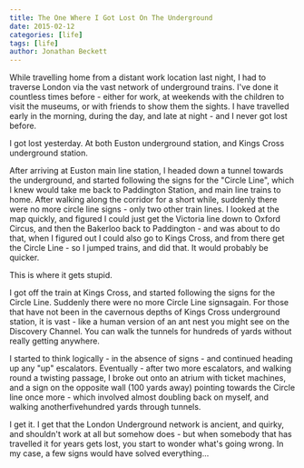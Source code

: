 ```yaml
---
title: The One Where I Got Lost On The Underground
date: 2015-02-12
categories: [life]
tags: [life]
author: Jonathan Beckett
---
```


While travelling home from a distant work location last night, I had to traverse London via the vast network of underground trains. I've done it countless times before - either for work, at weekends with the children to visit the museums, or with friends to show them the sights. I have travelled early in the morning, during the day, and late at night - and I never got lost before.

I got lost yesterday. At both Euston underground station, and Kings Cross underground station.

After arriving at Euston main line station, I headed down a tunnel towards the underground, and started following the signs for the "Circle Line", which I knew would take me back to Paddington Station, and main line trains to home. After walking along the corridor for a short while, suddenly there were no more circle line signs - only two other train lines. I looked at the map quickly, and figured I could just get the Victoria line down to Oxford Circus, and then the Bakerloo back to Paddington - and was about to do that, when I figured out I could also go to Kings Cross, and from there get the Circle Line - so I jumped trains, and did that. It would probably be quicker.

This is where it gets stupid.

I got off the train at Kings Cross, and started following the signs for the Circle Line. Suddenly there were no more Circle Line signsagain. For those that have not been in the cavernous depths of Kings Cross underground station, it is vast - like a human version of an ant nest you might see on the Discovery Channel. You can walk the tunnels for hundreds of yards without really getting anywhere.

I started to think logically - in the absence of signs - and continued heading up any "up" escalators. Eventually - after two more escalators, and walking round a twisting passage, I broke out onto an atrium with ticket machines, and a sign on the opposite wall (100 yards away) pointing towards the Circle line once more - which involved almost doubling back on myself, and walking anotherfivehundred yards through tunnels.

I get it. I get that the London Underground network is ancient, and quirky, and shouldn't work at all but somehow does - but when somebody that has travelled it for years gets lost, you start to wonder what's going wrong. In my case, a few signs would have solved everything...